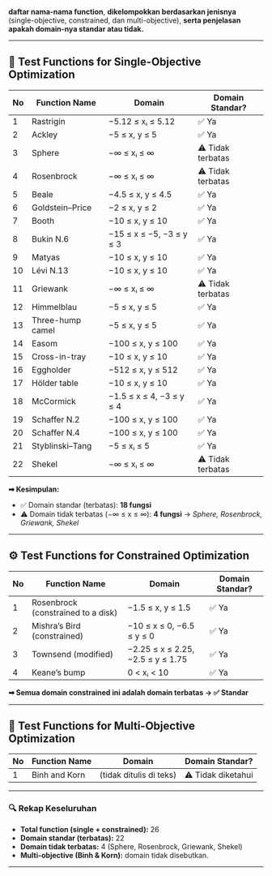 **daftar nama-nama function**, **dikelompokkan berdasarkan jenisnya** (single-objective, constrained, dan multi-objective), **serta penjelasan apakah domain-nya standar atau tidak.**

---

## 🧩 **Test Functions for Single-Objective Optimization**

| No | Function Name    | Domain                   | Domain Standar?   |
| -- | ---------------- | ------------------------ | ----------------- |
| 1  | Rastrigin        | −5.12 ≤ xᵢ ≤ 5.12        | ✅ Ya              |
| 2  | Ackley           | −5 ≤ x, y ≤ 5            | ✅ Ya              |
| 3  | Sphere           | −∞ ≤ xᵢ ≤ ∞              | ⚠️ Tidak terbatas |
| 4  | Rosenbrock       | −∞ ≤ xᵢ ≤ ∞              | ⚠️ Tidak terbatas |
| 5  | Beale            | −4.5 ≤ x, y ≤ 4.5        | ✅ Ya              |
| 6  | Goldstein–Price  | −2 ≤ x, y ≤ 2            | ✅ Ya              |
| 7  | Booth            | −10 ≤ x, y ≤ 10          | ✅ Ya              |
| 8  | Bukin N.6        | −15 ≤ x ≤ −5, −3 ≤ y ≤ 3 | ✅ Ya              |
| 9  | Matyas           | −10 ≤ x, y ≤ 10          | ✅ Ya              |
| 10 | Lévi N.13        | −10 ≤ x, y ≤ 10          | ✅ Ya              |
| 11 | Griewank         | −∞ ≤ xᵢ ≤ ∞              | ⚠️ Tidak terbatas |
| 12 | Himmelblau       | −5 ≤ x, y ≤ 5            | ✅ Ya              |
| 13 | Three-hump camel | −5 ≤ x, y ≤ 5            | ✅ Ya              |
| 14 | Easom            | −100 ≤ x, y ≤ 100        | ✅ Ya              |
| 15 | Cross-in-tray    | −10 ≤ x, y ≤ 10          | ✅ Ya              |
| 16 | Eggholder        | −512 ≤ x, y ≤ 512        | ✅ Ya              |
| 17 | Hölder table     | −10 ≤ x, y ≤ 10          | ✅ Ya              |
| 18 | McCormick        | −1.5 ≤ x ≤ 4, −3 ≤ y ≤ 4 | ✅ Ya              |
| 19 | Schaffer N.2     | −100 ≤ x, y ≤ 100        | ✅ Ya              |
| 20 | Schaffer N.4     | −100 ≤ x, y ≤ 100        | ✅ Ya              |
| 21 | Styblinski–Tang  | −5 ≤ xᵢ ≤ 5              | ✅ Ya              |
| 22 | Shekel           | −∞ ≤ xᵢ ≤ ∞              | ⚠️ Tidak terbatas |

**➡ Kesimpulan:**

* ✅ Domain standar (terbatas): **18 fungsi**
* ⚠️ Domain tidak terbatas (−∞ ≤ x ≤ ∞): **4 fungsi**
  → *Sphere, Rosenbrock, Griewank, Shekel*

---

## ⚙️ **Test Functions for Constrained Optimization**

| No | Function Name                      | Domain                            | Domain Standar? |
| -- | ---------------------------------- | --------------------------------- | --------------- |
| 1  | Rosenbrock (constrained to a disk) | −1.5 ≤ x, y ≤ 1.5                 | ✅ Ya            |
| 2  | Mishra’s Bird (constrained)        | −10 ≤ x ≤ 0, −6.5 ≤ y ≤ 0         | ✅ Ya            |
| 3  | Townsend (modified)                | −2.25 ≤ x ≤ 2.25, −2.5 ≤ y ≤ 1.75 | ✅ Ya            |
| 4  | Keane’s bump                       | 0 < xᵢ < 10                       | ✅ Ya            |

**➡ Semua domain constrained ini adalah domain terbatas → ✅ Standar**

---

## 🎯 **Test Functions for Multi-Objective Optimization**

| No | Function Name | Domain                  | Domain Standar?    |
| -- | ------------- | ----------------------- | ------------------ |
| 1  | Binh and Korn | (tidak ditulis di teks) | ⚠️ Tidak diketahui |

---

### 🔍 **Rekap Keseluruhan**

* **Total function (single + constrained):** 26
* **Domain standar (terbatas):** 22
* **Domain tidak terbatas:** 4 (Sphere, Rosenbrock, Griewank, Shekel)
* **Multi-objective (Binh & Korn):** domain tidak disebutkan.

---
